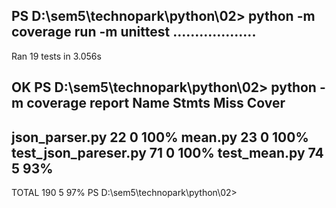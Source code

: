 PS D:\sem5\technopark\python\02> python -m coverage run -m unittest
...................
----------------------------------------------------------------------
Ran 19 tests in 3.056s

OK
PS D:\sem5\technopark\python\02> python -m coverage report
Name                   Stmts   Miss  Cover
------------------------------------------
json_parser.py            22      0   100%
mean.py                   23      0   100%
test_json_pareser.py      71      0   100%
test_mean.py              74      5    93%
------------------------------------------
TOTAL                    190      5    97%
PS D:\sem5\technopark\python\02>